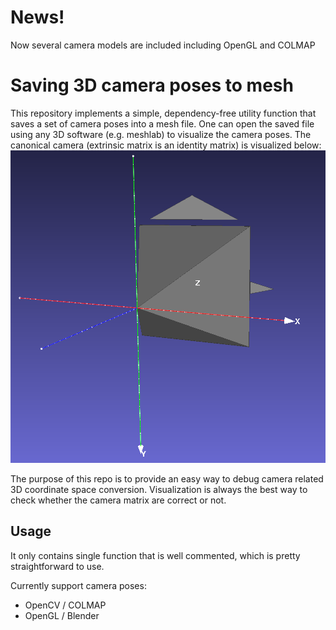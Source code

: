# News! 

Now several camera models are included including OpenGL and COLMAP

# Saving 3D camera poses to mesh

This repository implements a simple, dependency-free utility function that saves a set of camera poses into a mesh file.
One can open the saved file using any 3D software (e.g. meshlab) to visualize the camera poses. The canonical camera (extrinsic matrix is an identity matrix) is visualized below:
![canonical camera](visualization.png)

The purpose of this repo is to provide an easy way to debug camera related 3D coordinate space conversion. Visualization is always the best way to check whether the camera matrix are correct or not.

## Usage
It only contains single function that is well commented, 
which is pretty straightforward to use.

Currently support camera poses:
 - OpenCV / COLMAP
 - OpenGL / Blender
